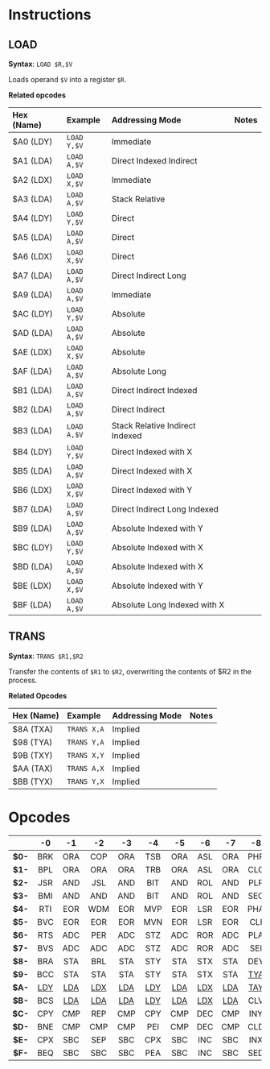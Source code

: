 # Instructions

## LOAD

**Syntax**: `LOAD $R,$V`

Loads operand `$V` into a register `$R`.

**Related opcodes**

| Hex (Name) | Example     | Addressing Mode                 | Notes |
| :--------  | :---------- | :------------------------------ | :---- |
| $A0 (LDY)  | `LOAD Y,$V` | Immediate                       |       |
| $A1 (LDA)  | `LOAD A,$V` | Direct Indexed Indirect         |       |
| $A2 (LDX)  | `LOAD X,$V` | Immediate                       |       |
| $A3 (LDA)  | `LOAD A,$V` | Stack Relative                  |       |
| $A4 (LDY)  | `LOAD Y,$V` | Direct                          |       |
| $A5 (LDA)  | `LOAD A,$V` | Direct                          |       |
| $A6 (LDX)  | `LOAD X,$V` | Direct                          |       |
| $A7 (LDA)  | `LOAD A,$V` | Direct Indirect Long            |       |
| $A9 (LDA)  | `LOAD A,$V` | Immediate                       |       |
| $AC (LDY)  | `LOAD Y,$V` | Absolute                        |       |
| $AD (LDA)  | `LOAD A,$V` | Absolute                        |       |
| $AE (LDX)  | `LOAD X,$V` | Absolute                        |       |
| $AF (LDA)  | `LOAD A,$V` | Absolute Long                   |       |
| $B1 (LDA)  | `LOAD A,$V` | Direct Indirect Indexed         |       |
| $B2 (LDA)  | `LOAD A,$V` | Direct Indirect                 |       |
| $B3 (LDA)  | `LOAD A,$V` | Stack Relative Indirect Indexed |       |
| $B4 (LDY)  | `LOAD Y,$V` | Direct Indexed with X           |       |
| $B5 (LDA)  | `LOAD A,$V` | Direct Indexed with X           |       |
| $B6 (LDX)  | `LOAD X,$V` | Direct Indexed with Y           |       |
| $B7 (LDA)  | `LOAD A,$V` | Direct Indirect Long Indexed    |       |
| $B9 (LDA)  | `LOAD A,$V` | Absolute Indexed with Y         |       |
| $BC (LDY)  | `LOAD Y,$V` | Absolute Indexed with X         |       |
| $BD (LDA)  | `LOAD A,$V` | Absolute Indexed with X         |       |
| $BE (LDX)  | `LOAD X,$V` | Absolute Indexed with Y         |       |
| $BF (LDA)  | `LOAD A,$V` | Absolute Long Indexed with X    |       |

## TRANS

**Syntax**: `TRANS $R1,$R2`

Transfer the contents of `$R1` to `$R2`, overwriting the contents of $R2 in the process.

**Related Opcodes**

| Hex (Name) | Example     | Addressing Mode | Notes |
| :--------- | :---------- | :-------------- | :---- |
| $8A (TXA)  | `TRANS X,A` | Implied         |       |
| $98 (TYA)  | `TRANS Y,A` | Implied         |       |
| $9B (TXY)  | `TRANS X,Y` | Implied         |       |
| $AA (TAX)  | `TRANS A,X` | Implied         |       |
| $BB (TYX)  | `TRANS Y,X` | Implied         |       |


# Opcodes

|         |    **-0**    |    **-1**    |    **-2**    |    **-3**    |    **-4**    |    **-5**    |    **-6**    |    **-7**    |    **-8**     |    **-9**    |    **-A**     |    **-B**     |    **-C**    |    **-D**    |    **-E**    |    **-F**    |
| :-----: | :----------: | :----------: | :----------: | :----------: | :----------: | :----------: | :----------: | :----------: | :-----------: | :----------: | :-----------: | :-----------: | :----------: | :----------: | :----------: | :----------: |
| **$0-** |     BRK      |     ORA      |     COP      |     ORA      |     TSB      |     ORA      |     ASL      |     ORA      |      PHP      |     ORA      |      ASL      |      PHD      |     TSB      |     ORA      |     ASL      |     ORA      |
| **$1-** |     BPL      |     ORA      |     ORA      |     ORA      |     TRB      |     ORA      |     ASL      |     ORA      |      CLC      |     ORA      |      INC      |      TCS      |     TRB      |     ORA      |     ASL      |     ORA      |
| **$2-** |     JSR      |     AND      |     JSL      |     AND      |     BIT      |     AND      |     ROL      |     AND      |      PLP      |     AND      |      ROL      |      PLD      |     BIT      |     AND      |     ROL      |     AND      |
| **$3-** |     BMI      |     AND      |     AND      |     AND      |     BIT      |     AND      |     ROL      |     AND      |      SEC      |     AND      |      DEC      |      TSC      |     BIT      |     AND      |     ROL      |     AND      |
| **$4-** |     RTI      |     EOR      |     WDM      |     EOR      |     MVP      |     EOR      |     LSR      |     EOR      |      PHA      |     EOR      |      LSR      |      PHK      |     JMP      |     EOR      |     LSR      |     EOR      |
| **$5-** |     BVC      |     EOR      |     EOR      |     EOR      |     MVN      |     EOR      |     LSR      |     EOR      |      CLI      |     EOR      |      PHY      |      TCD      |     JMP      |     EOR      |     LSR      |     EOR      |
| **$6-** |     RTS      |     ADC      |     PER      |     ADC      |     STZ      |     ADC      |     ROR      |     ADC      |      PLA      |     ADC      |      ROR      |      RTL      |     JMP      |     ADC      |     ROR      |     ADC      |
| **$7-** |     BVS      |     ADC      |     ADC      |     ADC      |     STZ      |     ADC      |     ROR      |     ADC      |      SEI      |     ADC      |      PLY      |      TDC      |     JMP      |     ADC      |     ROR      |     ADC      |
| **$8-** |     BRA      |     STA      |     BRL      |     STA      |     STY      |     STA      |     STX      |     STA      |      DEY      |     BIT      | [TXA](#trans) |      PHB      |     STY      |     STA      |     STX      |     STA      |
| **$9-** |     BCC      |     STA      |     STA      |     STA      |     STY      |     STA      |     STX      |     STA      | [TYA](#trans) |     STA      |      TXS      | [TXY](#trans) |     STZ      |     STA      |     STZ      |     STA      |
| **$A-** | [LDY](#load) | [LDA](#load) | [LDX](#load) | [LDA](#load) | [LDY](#load) | [LDA](#load) | [LDX](#load) | [LDA](#load) | [TAY](#trans) | [LDA](#load) | [TAX](#trans) |      PLB      | [LDY](#load) | [LDA](#load) | [LDX](#load) | [LDA](#load) |
| **$B-** |     BCS      | [LDA](#load) | [LDA](#load) | [LDA](#load) | [LDY](#load) | [LDA](#load) | [LDX](#load) | [LDA](#load) |      CLV      | [LDA](#load) |      TSX      | [TYX](#trans) | [LDY](#load) | [LDA](#load) | [LDX](#load) | [LDA](#load) |
| **$C-** |     CPY      |     CMP      |     REP      |     CMP      |     CPY      |     CMP      |     DEC      |     CMP      |      INY      |     CMP      |      DEX      |      WAI      |     CPY      |     CMP      |     DEC      |     CMP      |
| **$D-** |     BNE      |     CMP      |     CMP      |     CMP      |     PEI      |     CMP      |     DEC      |     CMP      |      CLD      |     CMP      |      PHX      |      STP      |     JML      |     CMP      |     DEC      |     CMP      |
| **$E-** |     CPX      |     SBC      |     SEP      |     SBC      |     CPX      |     SBC      |     INC      |     SBC      |      INX      |     SBC      |      NOP      |      XBA      |     CPX      |     SBC      |     INC      |     SBC      |
| **$F-** |     BEQ      |     SBC      |     SBC      |     SBC      |     PEA      |     SBC      |     INC      |     SBC      |      SED      |     SBC      |      PLX      |      XCE      |     JSR      |     SBC      |     INC      |     SBC      |
